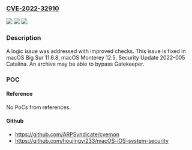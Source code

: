 ### [CVE-2022-32910](https://cve.mitre.org/cgi-bin/cvename.cgi?name=CVE-2022-32910)
![](https://img.shields.io/static/v1?label=Product&message=macOS&color=blue)
![](https://img.shields.io/static/v1?label=Version&message=n%2Fa&color=blue)
![](https://img.shields.io/static/v1?label=Vulnerability&message=An%20archive%20may%20be%20able%20to%20bypass%20Gatekeeper&color=brighgreen)

### Description

A logic issue was addressed with improved checks. This issue is fixed in macOS Big Sur 11.6.8, macOS Monterey 12.5, Security Update 2022-005 Catalina. An archive may be able to bypass Gatekeeper.

### POC

#### Reference
No PoCs from references.

#### Github
- https://github.com/ARPSyndicate/cvemon
- https://github.com/houjingyi233/macOS-iOS-system-security

